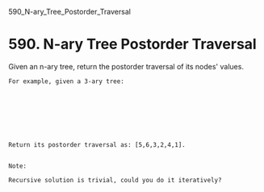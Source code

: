 590_N-ary_Tree_Postorder_Traversal
# 590. N-ary Tree Postorder Traversal

Given an n-ary tree, return the postorder traversal of its nodes' values.

    For example, given a 3-ary tree:

     

    
        

     

    Return its postorder traversal as: [5,6,3,2,4,1].
     

    Note:

    Recursive solution is trivial, could you do it iteratively?